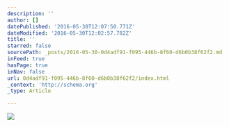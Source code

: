 ```yaml
---
description: ''
author: []
datePublished: '2016-05-30T12:07:50.771Z'
dateModified: '2016-05-30T12:02:57.782Z'
title: ''
starred: false
sourcePath: _posts/2016-05-30-0d4adf91-f095-446b-8f60-d6b0b38f62f2.md
inFeed: true
hasPage: true
inNav: false
url: 0d4adf91-f095-446b-8f60-d6b0b38f62f2/index.html
_context: 'http://schema.org'
_type: Article

---
```

![](https://the-grid-user-content.s3-us-west-2.amazonaws.com/ccdf44c6-ce44-45a7-9037-77f68eda462c.jpg)